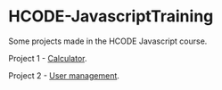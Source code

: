 # HCODE-JavascriptTraining
Some projects made in the HCODE Javascript course.

Project 1 - [Calculator](https://github.com/apsampaio/HCODE-JavascriptTraining/tree/master/Project1).

Project 2 - [User management](https://github.com/apsampaio/HCODE-JavascriptTraining/tree/master/Project2).
